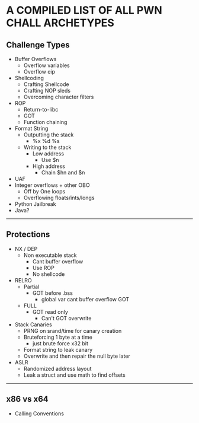 # A COMPILED LIST OF ALL PWN CHALL ARCHETYPES

## Challenge Types

* Buffer Overflows
    * Overflow variables
    * Overflow eip
* Shellcoding
    * Crafting Shellcode
    * Crafting NOP sleds
    * Overcoming character filters
* ROP
    * Return-to-libc
    * GOT
    * Function chaining
* Format String
    * Outputting the stack
        * %x %d %s
    * Writing to the stack
        * Low address
            * Use $n
        * High address
            * Chain $hn and $n
* UAF
* Integer overflows + other OBO
    * Off by One loops
    * Overflowing floats/ints/longs
* Python Jailbreak
* Java?
---

## Protections

* NX / DEP
    * Non executable stack
        * Cant buffer overflow
        * Use ROP
        * No shellcode
* RELRO
    * Partial
        * GOT before .bss
            * global var cant buffer overflow GOT
    * FULL
        * GOT read only
            * Can't GOT overwrite
* Stack Canaries
    * PRNG on srand/time for canary creation
    * Bruteforcing 1 byte at a time
        * just brute force x32 bit
    * Format string to leak canary
    * Overwrite and then repair the null byte later
* ASLR
    * Randomized address layout
    * Leak a struct and use math to find offsets

---

## x86 vs x64

* Calling Conventions
